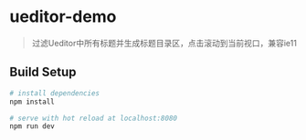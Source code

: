 # ueditor-demo

> 过滤Ueditor中所有标题并生成标题目录区，点击滚动到当前视口，兼容ie11

## Build Setup

``` bash
# install dependencies
npm install

# serve with hot reload at localhost:8080
npm run dev
```
